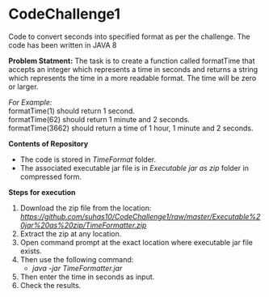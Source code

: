 # CodeChallenge1
Code to convert seconds into specified format as per the challenge.
The code has been written in JAVA 8 

**Problem Statment:**
The task is to create a function called formatTime that accepts an integer which represents a time in seconds and returns a string which represents the time in a more readable format. The time will be zero or larger.

*For Example:*<br>
formatTime(1) should return 1 second. <br>
formatTime(62) should return 1 minute and 2 seconds.<br>
formatTime(3662) should return a time of 1 hour, 1 minute and 2 seconds. <br>

**Contents of Repository**
* The code is stored in *TimeFormat* folder.
* The associated executable jar file is in *Executable jar as zip* folder in compressed form.

**Steps for execution**
1. Download the zip file from the location:
   *https://github.com/suhas10/CodeChallenge1/raw/master/Executable%20jar%20as%20zip/TimeFormatter.zip*
2. Extract the zip at any location.   
3. Open command prompt at the exact location where executable jar file exists.
4. Then use the following command:
   * *java -jar TimeFormatter.jar*
5. Then enter the time in seconds as input.
6. Check the results.
